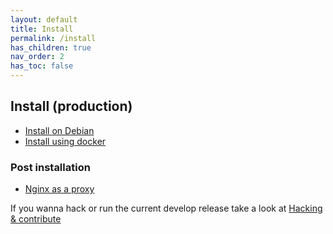 ```yaml
---
layout: default
title: Install
permalink: /install
has_children: true
nav_order: 2
has_toc: false
---
```


## Install (production)

- [Install on Debian](/install/debian)
- [Install using docker](/install/docker)

### Post installation
- [Nginx as a proxy](/install/nginx)


If you wanna hack or run the current develop release take a look at [Hacking & contribute](../dev)
